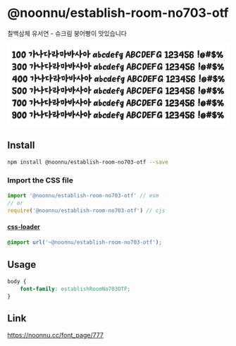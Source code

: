 # @noonnu/establish-room-no703-otf

칠백삼체 유서연 - 슈크림 붕어빵이 맛있습니다

![example](./example.png)

## Install

```bash
npm install @noonnu/establish-room-no703-otf --save
```

### Import the CSS file

```js
import '@noonnu/establish-room-no703-otf' // esm
// or
require('@noonnu/establish-room-no703-otf') // cjs
```

#### [css-loader](https://github.com/webpack-contrib/css-loader)

```css
@import url('~@noonnu/establish-room-no703-otf');
```

## Usage

```css
body {
    font-family: establishRoomNo703OTF;
}
```

## Link

https://noonnu.cc/font_page/777
